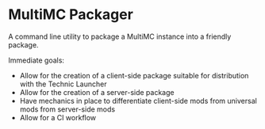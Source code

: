 # MultiMC Packager
A command line utility to package a MultiMC instance into a friendly package.

Immediate goals:
* Allow for the creation of a client-side package suitable for distribution with the Technic Launcher
* Allow for the creation of a server-side package
* Have mechanics in place to differentiate client-side mods from universal mods from server-side mods
* Allow for a CI workflow